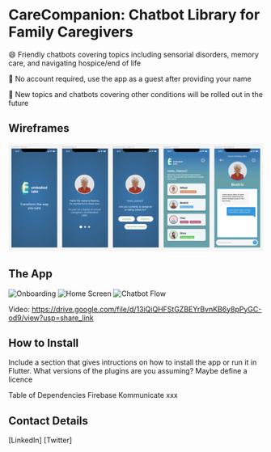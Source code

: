 # CareCompanion: Chatbot Library for Family Caregivers
😄  Friendly chatbots covering topics including sensorial disorders, memory care, and navigating hospice/end of life  

📱   No account required, use the app as a guest after providing your name  

🌱  New topics and chatbots covering other conditions will be rolled out in the future

## Wireframes

![App Wireframes](/assets/images/CareCompanion_Wireframes.PNG "App Wireframes")

## The App

![Onboarding]()
![Home Screen]()
![Chatbot Flow]()

Video: https://drive.google.com/file/d/13iQiQHFStGZBEYrBvnKB6y8pPyGC-od9/view?usp=share_link

## How to Install

Include a section that gives intructions on how to install the app or run it in Flutter.  What versions of the plugins are you assuming?  Maybe define a licence

Table of Dependencies
Firebase
Kommunicate
xxx

##  Contact Details

[LinkedIn] [Twitter]
